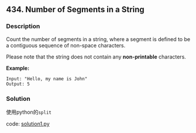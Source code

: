 ## 434. Number of Segments in a String

### Description

Count the number of segments in a string, where a segment is defined to be a contiguous sequence of non-space characters.

Please note that the string does not contain any **non-printable** characters.

**Example:**

```
Input: "Hello, my name is John"
Output: 5
```

### Solution

使用python的`split`

code: [solution1.py](solution1.py)